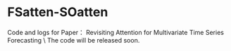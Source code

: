# FSatten-SOatten
Code and logs for Paper： Revisiting Attention for Multivariate Time Series Forecasting \\
The code will be released soon.
